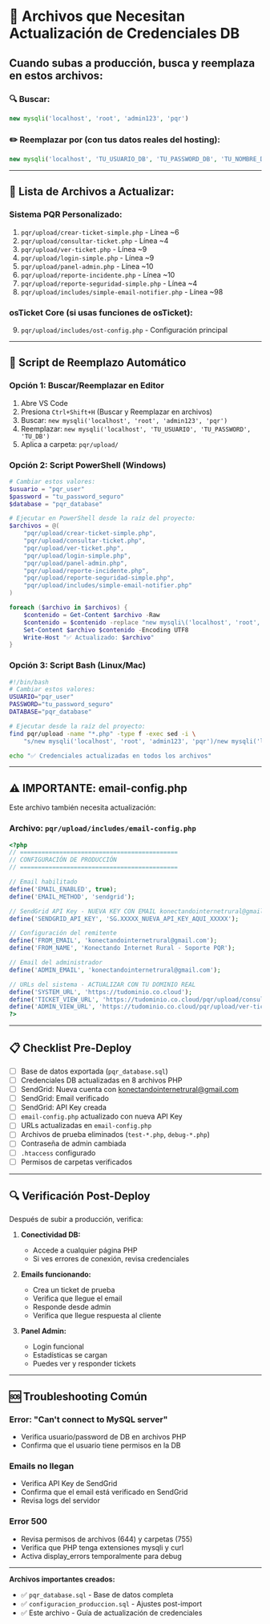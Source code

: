# 🔧 Archivos que Necesitan Actualización de Credenciales DB

## Cuando subas a producción, busca y reemplaza en estos archivos:

### 🔍 Buscar:
```php
new mysqli('localhost', 'root', 'admin123', 'pqr')
```

### ✏️ Reemplazar por (con tus datos reales del hosting):
```php
new mysqli('localhost', 'TU_USUARIO_DB', 'TU_PASSWORD_DB', 'TU_NOMBRE_DB')
```

---

## 📂 Lista de Archivos a Actualizar:

### Sistema PQR Personalizado:
1. `pqr/upload/crear-ticket-simple.php` - Línea ~6
2. `pqr/upload/consultar-ticket.php` - Línea ~4
3. `pqr/upload/ver-ticket.php` - Línea ~9
4. `pqr/upload/login-simple.php` - Línea ~9
5. `pqr/upload/panel-admin.php` - Línea ~10
6. `pqr/upload/reporte-incidente.php` - Línea ~10
7. `pqr/upload/reporte-seguridad-simple.php` - Línea ~4
8. `pqr/upload/includes/simple-email-notifier.php` - Línea ~98

### osTicket Core (si usas funciones de osTicket):
9. `pqr/upload/includes/ost-config.php` - Configuración principal

---

## 🤖 Script de Reemplazo Automático

### Opción 1: Buscar/Reemplazar en Editor
1. Abre VS Code
2. Presiona `Ctrl+Shift+H` (Buscar y Reemplazar en archivos)
3. Buscar: `new mysqli('localhost', 'root', 'admin123', 'pqr')`
4. Reemplazar: `new mysqli('localhost', 'TU_USUARIO', 'TU_PASSWORD', 'TU_DB')`
5. Aplica a carpeta: `pqr/upload/`

### Opción 2: Script PowerShell (Windows)
```powershell
# Cambiar estos valores:
$usuario = "pqr_user"
$password = "tu_password_seguro"
$database = "pqr_database"

# Ejecutar en PowerShell desde la raíz del proyecto:
$archivos = @(
    "pqr/upload/crear-ticket-simple.php",
    "pqr/upload/consultar-ticket.php",
    "pqr/upload/ver-ticket.php",
    "pqr/upload/login-simple.php",
    "pqr/upload/panel-admin.php",
    "pqr/upload/reporte-incidente.php",
    "pqr/upload/reporte-seguridad-simple.php",
    "pqr/upload/includes/simple-email-notifier.php"
)

foreach ($archivo in $archivos) {
    $contenido = Get-Content $archivo -Raw
    $contenido = $contenido -replace "new mysqli\('localhost', 'root', 'admin123', 'pqr'\)", "new mysqli('localhost', '$usuario', '$password', '$database')"
    Set-Content $archivo $contenido -Encoding UTF8
    Write-Host "✅ Actualizado: $archivo"
}
```

### Opción 3: Script Bash (Linux/Mac)
```bash
#!/bin/bash
# Cambiar estos valores:
USUARIO="pqr_user"
PASSWORD="tu_password_seguro"
DATABASE="pqr_database"

# Ejecutar desde la raíz del proyecto:
find pqr/upload -name "*.php" -type f -exec sed -i \
    "s/new mysqli('localhost', 'root', 'admin123', 'pqr')/new mysqli('localhost', '$USUARIO', '$PASSWORD', '$DATABASE')/g" {} \;

echo "✅ Credenciales actualizadas en todos los archivos"
```

---

## ⚠️ IMPORTANTE: email-config.php

Este archivo también necesita actualización:

### Archivo: `pqr/upload/includes/email-config.php`

```php
<?php
// ============================================
// CONFIGURACIÓN DE PRODUCCIÓN
// ============================================

// Email habilitado
define('EMAIL_ENABLED', true);
define('EMAIL_METHOD', 'sendgrid');

// SendGrid API Key - NUEVA KEY CON EMAIL konectandointernetrural@gmail.com
define('SENDGRID_API_KEY', 'SG.XXXXX_NUEVA_API_KEY_AQUI_XXXXX');

// Configuración del remitente
define('FROM_EMAIL', 'konectandointernetrural@gmail.com');
define('FROM_NAME', 'Konectando Internet Rural - Soporte PQR');

// Email del administrador
define('ADMIN_EMAIL', 'konectandointernetrural@gmail.com');

// URLs del sistema - ACTUALIZAR CON TU DOMINIO REAL
define('SYSTEM_URL', 'https://tudominio.co.cloud');
define('TICKET_VIEW_URL', 'https://tudominio.co.cloud/pqr/upload/consultar-ticket.php');
define('ADMIN_VIEW_URL', 'https://tudominio.co.cloud/pqr/upload/ver-ticket.php');
?>
```

---

## 📋 Checklist Pre-Deploy

- [ ] Base de datos exportada (`pqr_database.sql`)
- [ ] Credenciales DB actualizadas en 8 archivos PHP
- [ ] SendGrid: Nueva cuenta con konectandointernetrural@gmail.com
- [ ] SendGrid: Email verificado
- [ ] SendGrid: API Key creada
- [ ] `email-config.php` actualizado con nueva API Key
- [ ] URLs actualizadas en `email-config.php`
- [ ] Archivos de prueba eliminados (`test-*.php`, `debug-*.php`)
- [ ] Contraseña de admin cambiada
- [ ] `.htaccess` configurado
- [ ] Permisos de carpetas verificados

---

## 🔍 Verificación Post-Deploy

Después de subir a producción, verifica:

1. **Conectividad DB:**
   - Accede a cualquier página PHP
   - Si ves errores de conexión, revisa credenciales

2. **Emails funcionando:**
   - Crea un ticket de prueba
   - Verifica que llegue el email
   - Responde desde admin
   - Verifica que llegue respuesta al cliente

3. **Panel Admin:**
   - Login funcional
   - Estadísticas se cargan
   - Puedes ver y responder tickets

---

## 🆘 Troubleshooting Común

### Error: "Can't connect to MySQL server"
- Verifica usuario/password de DB en archivos PHP
- Confirma que el usuario tiene permisos en la DB

### Emails no llegan
- Verifica API Key de SendGrid
- Confirma que el email está verificado en SendGrid
- Revisa logs del servidor

### Error 500
- Revisa permisos de archivos (644) y carpetas (755)
- Verifica que PHP tenga extensiones mysqli y curl
- Activa display_errors temporalmente para debug

---

**Archivos importantes creados:**
- ✅ `pqr_database.sql` - Base de datos completa
- ✅ `configuracion_produccion.sql` - Ajustes post-import
- ✅ Este archivo - Guía de actualización de credenciales
